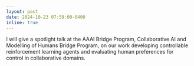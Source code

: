 ```yaml
---
layout: post
date: 2024-10-23 07:59:00-0400
inline: true
---
```


I will give a spotlight talk at the AAAI Bridge Program, Collaborative AI and Modelling of Humans Bridge Program, on our work developing controllable reinforcement learning agents and evaluating human preferences for control in collaborative domains. 
